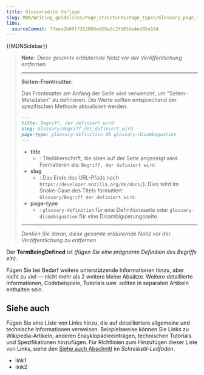 ```yaml
---
title: Glossarseite Vorlage
slug: MDN/Writing_guidelines/Page_structures/Page_types/Glossary_page_template
l10n:
  sourceCommit: 77eea2b80f7352068ed59a2c2fb03de4ed85e194
---
```


{{MDNSidebar}}

> **Note:** _Diese gesamte erläuternde Notiz vor der Veröffentlichung entfernen_
>
> ---
>
> **Seiten-Frontmatter:**
>
> Das Frontmatter am Anfang der Seite wird verwendet, um "Seiten-Metadaten" zu definieren.
> Die Werte sollten entsprechend der spezifischen Methode aktualisiert werden.
>
> ```md
> ---
> title: Begriff, der definiert wird
> slug: Glossary/Begriff_der_definiert_wird
> page-type: glossary-definition OR glossary-disambiguation
> ---
> ```
>
> - **title**
>   - : Titelüberschrift, die oben auf der Seite angezeigt wird.
>     Formatieren als: `Begriff, der definiert wird`.
> - **slug**
>   - : Das Ende des URL-Pfads nach `https://developer.mozilla.org/de/docs/`).
>     Dies wird im Snake-Case des Titels formatiert: `Glossary/Begriff_der_definiert_wird`.
> - **page-type**
>   - : `glossary-definition` für eine Definitionsseite oder `glossary-disambiguation` für eine Disambiguierungsseite.
>
> ---
>
> _Denken Sie daran, diese gesamte erläuternde Notiz vor der Veröffentlichung zu entfernen_

Der **TermBeingDefined** ist _(fügen Sie eine prägnante Definition des Begriffs ein)_.

Fügen Sie bei Bedarf weitere unterstützende Informationen hinzu, aber nicht zu viel — nicht mehr als 2 weitere kleine Absätze. Weitere detaillierte Informationen, Codebeispiele, Tutorials usw. sollten in separaten Artikeln enthalten sein.

## Siehe auch

Fügen Sie eine Liste von Links hinzu, die auf detailliertere allgemeine und technische Informationen verweisen. Beispielsweise können Sie Links zu Wikipedia-Artikeln, anderen Enzyklopädieeinträgen, technischen Tutorials und Spezifikationen hinzufügen. Für Richtlinien zum Hinzufügen dieser Liste von Links, siehe den [Siehe auch Abschnitt](/de/docs/MDN/Writing_guidelines/Writing_style_guide#see_also_section) im _Schreibstil-Leitfaden_.

- link1
- link2

